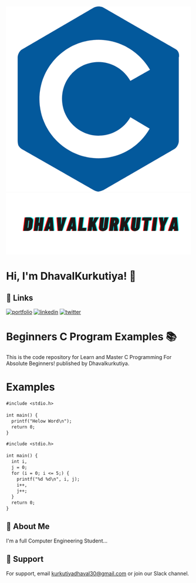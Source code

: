 
![Logo](img/c-img.png)
![Logo](img/DhavalKurkutiya.png)


# Hi, I'm DhavalKurkutiya! 👋

## 🔗 Links
[![portfolio](https://img.shields.io/badge/Instagram-000?style=for-the-badge&logo=ko-fi&logoColor=red)](https://www.instagram.com/dhaval.kurkutiya/)
[![linkedin](https://img.shields.io/badge/linkedin-0A66C2?style=for-the-badge&logo=linkedin&logoColor=white)](https://www.linkedin.com/in/dhaval-kurkutiya-1540981b5/)
[![twitter](https://img.shields.io/badge/twitter-1DA1F2?style=for-the-badge&logo=twitter&logoColor=white)](https://twitter.com/Dhaval87950061)


# Beginners C Program Examples 📚
This is the code repository for Learn and Master C Programming For Absolute Beginners! published by Dhavalkurkutiya.

# Examples 
```
#include <stdio.h>

int main() {
  printf("Helow Word\n");
  return 0;
}
```

```
#include <stdio.h>

int main() {
  int i,
  j = 0;
  for (i = 0; i <= 5;) {
    printf("%d %d\n", i, j);
    i++,
    j++;
  }
  return 0;
}
```

## 🚀 About Me
I'm a full Computer Engineering Student...

## 🎉 Support
For support, email kurkutiyadhaval30@gmail.com or join our Slack channel.

